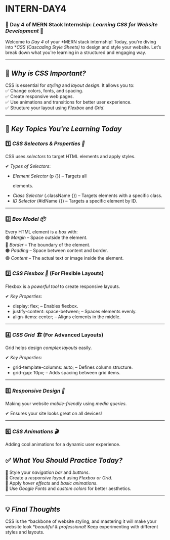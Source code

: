 # INTERN-DAY4 
### 🚀 Day 4 of MERN Stack Internship: *Learning CSS for Website Development* 🎨  

Welcome to *Day 4* of your *MERN stack internship! Today, you're diving into **CSS (Cascading Style Sheets)* to design and style your website. Let’s break down what you're learning in a structured and engaging way.  

---

## 🎯 *Why is CSS Important?*  
CSS is essential for *styling* and *layout design*. It allows you to:  
✅ Change colors, fonts, and spacing.  
✅ Create responsive web pages.  
✅ Use animations and transitions for better user experience.  
✅ Structure your layout using *Flexbox* and *Grid*.  

---

## 📌 *Key Topics You're Learning Today*  

### 1️⃣ *CSS Selectors & Properties 🎯*  
CSS uses *selectors* to target HTML elements and apply styles.  


✔ *Types of Selectors*:  
- *Element Selector* (p {}) – Targets all <p> elements.  
- *Class Selector* (.className {}) – Targets elements with a specific class.  
- *ID Selector* (#idName {}) – Targets a specific element by ID.  

---

### 2️⃣ *Box Model 📦*  
Every HTML element is a *box* with:  
🟢 *Margin* – Space outside the element.  
🔵 *Border* – The boundary of the element.  
🟠 *Padding* – Space between content and border.  
🟣 *Content* – The actual text or image inside the element.  



### 3️⃣ *CSS Flexbox 📏* (For Flexible Layouts)  
Flexbox is a *powerful tool* to create responsive layouts.  


✔ *Key Properties*:  
- display: flex; – Enables flexbox.  
- justify-content: space-between; – Spaces elements evenly.  
- align-items: center; – Aligns elements in the middle.  

---

### 4️⃣ *CSS Grid 🏗* (For Advanced Layouts)  
Grid helps design *complex layouts* easily.  


✔ *Key Properties*:  
- grid-template-columns: auto; – Defines column structure.  
- grid-gap: 10px; – Adds spacing between grid items.  

---

### 5️⃣ *Responsive Design 📱*  
Making your website *mobile-friendly* using *media queries*.  


✔ Ensures your site looks great on all devices!  

---

### 6️⃣ *CSS Animations 🎬*  
Adding cool animations for a dynamic user experience.  


## ✅ *What You Should Practice Today?*  
🔹 Style your *navigation bar* and *buttons*.  
🔹 Create a *responsive layout* using *Flexbox or Grid*.  
🔹 Apply *hover effects* and *basic animations*.  
🔹 Use *Google Fonts* and *custom colors* for better aesthetics.  

---

## 💡 *Final Thoughts*  
CSS is the *backbone of website styling, and mastering it will make your website look **beautiful & professional*! Keep experimenting with different styles and layouts.  

